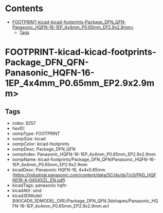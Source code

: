 



Contents
========

* [FOOTPRINT-kicad-kicad-footprints-Package_DFN_QFN-Panasonic_HQFN-16-1EP_4x4mm_P0.65mm_EP2.9x2.9mm>](#footprint-kicad-kicad-footprints-package_dfn_qfn-panasonic_hqfn-16-1ep_4x4mm_p065mm_ep29x29mm)
	* [Tags](#tags)

# FOOTPRINT-kicad-kicad-footprints-Package_DFN_QFN-Panasonic_HQFN-16-1EP_4x4mm_P0.65mm_EP2.9x2.9mm>

## Tags

- index: 9257
- hexID: 
- oompType: FOOTPRINT
- oompSize: kicad
- oompColor: kicad-footprints
- oompDesc: Package_DFN_QFN
- oompIndex: Panasonic_HQFN-16-1EP_4x4mm_P0.65mm_EP2.9x2.9mm
- oompName: kicad-footprints/Package_DFN_QFN/Panasonic_HQFN-16-1EP_4x4mm_P0.65mm_EP2.9x2.9mm
- kicadDesc: Panasonic HQFN-16, 4x4x0.85mm (https://industrial.panasonic.com/content/data/SC/ds/ds7/c0/PKG_HQFN016-A-0404XZL_EN.pdf)
- kicadTags: panasonic hqfn
- kicadAttr: smd
- kicad3DModel: ${KICAD6_3DMODEL_DIR}/Package_DFN_QFN.3dshapes/Panasonic_HQFN-16-1EP_4x4mm_P0.65mm_EP2.9x2.9mm.wrl
